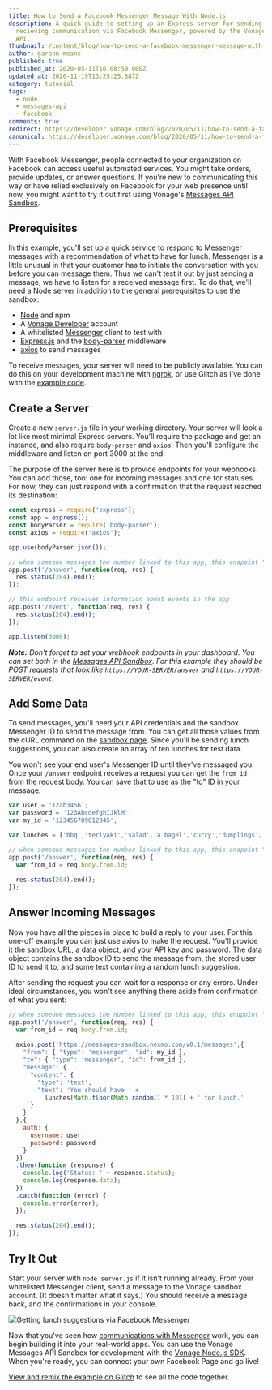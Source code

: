 ```yaml
---
title: How to Send a Facebook Messenger Message With Node.js
description: A quick guide to setting up an Express server for sending and
  recieving communication via Facebook Messenger, powered by the Vonage Messages
  API.
thumbnail: /content/blog/how-to-send-a-facebook-messenger-message-with-node-js/Blog_Facebook-Messenger_Node-js_1200x600.png
author: garann-means
published: true
published_at: 2020-05-11T16:08:59.000Z
updated_at: 2020-11-19T13:25:25.887Z
category: tutorial
tags:
  - node
  - messages-api
  - facebook
comments: true
redirect: https://developer.vonage.com/blog/2020/05/11/how-to-send-a-facebook-messenger-message-with-node-js
canonical: https://developer.vonage.com/blog/2020/05/11/how-to-send-a-facebook-messenger-message-with-node-js
---
```

With Facebook Messenger, people connected to your organization on Facebook can access useful automated services. You might take orders, provide updates, or answer questions. If you're new to communicating this way or have relied exclusively on Facebook for your web presence until now, you might want to try it out first using Vonage's [Messages API Sandbox](https://developer.nexmo.com/messages/concepts/messages-api-sandbox). 

## Prerequisites

In this example, you'll set up a quick service to respond to Messenger messages with a recommendation of what to have for lunch. Messenger is a little unusual in that your customer has to initiate the conversation with you before you can message them. Thus we can't test it out by just sending a message, we have to listen for a received message first. To do that, we'll need a Node server in addition to the general prerequisites to use the sandbox:

* [Node](https://nodejs.org/) and npm
* A [Vonage Developer](https://dashboard.nexmo.com/) account
* A whitelisted [Messenger](https://www.messenger.com/) client to test with
* [Express.js](https://expressjs.com/) and the [body-parser](https://www.npmjs.com/package/body-parser) middleware
* [axios](https://github.com/axios/axios) to send messages

To receive messages, your server will need to be publicly available. You can do this on your development machine with [ngrok](https://developer.nexmo.com/tools/ngrok), or use Glitch as I've done with the [example code](https://glitch.com/~vonage-messenger-sandbox).

## Create a Server

Create a new `server.js` file in your working directory. Your server will look a lot like most minimal Express servers. You'll require the package and get an instance, and also require `body-parser` and `axios`. Then you'll configure the middleware and listen on port 3000 at the end.

The purpose of the server here is to provide endpoints for your webhooks. You can add those, too: one for incoming messages and one for statuses. For now, they can just respond with a confirmation that the request reached its destination:

```javascript
const express = require('express');
const app = express();
const bodyParser = require('body-parser');
const axios = require('axios');

app.use(bodyParser.json());

// when someone messages the number linked to this app, this endpoint "answers"
app.post('/answer', function(req, res) {
  res.status(204).end();
});

// this endpoint receives information about events in the app
app.post('/event', function(req, res) {
  res.status(204).end();
});

app.listen(3000);
```

_**Note:** Don't forget to set your webhook endpoints in your dashboard. You can set both in the [Messages API Sandbox](https://dashboard.nexmo.com/messages/sandbox). For this example they should be POST requests that look like `https://YOUR-SERVER/answer` and `https://YOUR-SERVER/event`._


## Add Some Data

To send messages, you'll need your API credentials and the sandbox Messenger ID to send the message from. You can get all those values from the cURL command on the [sandbox page](https://dashboard.nexmo.com/messages/sandbox). Since you'll be sending lunch suggestions, you can also create an array of ten lunches for test data.

You won't see your end user's Messenger ID until they've messaged you. Once your `/answer` endpoint receives a request you can get the `from_id` from the request body. You can save that to use as the "to" ID in your message:

```javascript
var user = '12ab3456';
var password = '123AbcdefghIJklM';
var my_id = '123456789012345';

var lunches = ['bbq','teriyaki','salad','a bagel','curry','dumplings','tacos','a sub','bibimbap','pizza'];

// when someone messages the number linked to this app, this endpoint "answers"
app.post('/answer', function(req, res) {
  var from_id = req.body.from.id;
  
  res.status(204).end();
});
```

## Answer Incoming Messages

Now you have all the pieces in place to build a reply to your user. For this one-off example you can just use axios to make the request. You'll provide it the sandbox URL, a data object, and your API key and password. The data object contains the sandbox ID to send the message from, the stored user ID to send it to, and some text containing a random lunch suggestion.

After sending the request you can wait for a response or any errors. Under ideal circumstances, you won't see anything there aside from confirmation of what you sent:

```javascript
// when someone messages the number linked to this app, this endpoint "answers"
app.post('/answer', function(req, res) {
  var from_id = req.body.from.id;
  
  axios.post('https://messages-sandbox.nexmo.com/v0.1/messages',{
    "from": { "type": 'messenger', "id": my_id },
    "to": { "type": 'messenger', "id": from_id },
    "message": {
      "content": {
        "type": 'text',
        "text": 'You should have ' + 
          lunches[Math.floor(Math.random() * 10)] + ' for lunch.'
      }
    }
  },{
    auth: {
      username: user,
      password: password
    }
  })
  .then(function (response) {
    console.log('Status: ' + response.status);
    console.log(response.data);
  })
  .catch(function (error) {
    console.error(error);
  });
  
  res.status(204).end();
});
```

## Try It Out

Start your server with `node server.js` if it isn't running already. From your whitelisted Messenger client, send a message to the Vonage sandbox account. (It doesn't matter what it says.) You should receive a message back, and the confirmations in your console.

![Getting lunch suggestions via Facebook Messenger](/content/blog/how-to-send-a-facebook-messenger-message-with-node-js/messenger-sandbox.png "Messenger Sandbox")

Now that you've seen how [communications with Messenger](https://developer.nexmo.com/messages/concepts/facebook) work, you can begin building it into your real-world apps. You can use the Vonage Messages API Sandbox for development with the [Vonage Node.js SDK](https://www.npmjs.com/package/nexmo). When you're ready, you can connect your own Facebook Page and go live!

[View and remix the example on Glitch](https://glitch.com/~vonage-messenger-sandbox) to see all the code together.